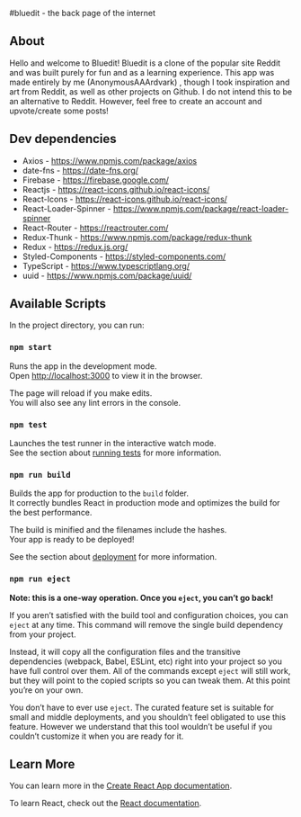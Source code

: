 #bluedit - the back page of the internet

## About

Hello and welcome to Bluedit! Bluedit is a clone of the popular site Reddit and was built purely for fun and as a learning experience. This app was made entirely by me (AnonymousAAArdvark) , though I took inspiration and art from Reddit, as well as other projects on Github. I do not intend this to be an alternative to Reddit. However, feel free to create an account and upvote/create some posts!

## Dev dependencies

- Axios - https://www.npmjs.com/package/axios
- date-fns - https://date-fns.org/
- Firebase - https://firebase.google.com/
- Reactjs - https://react-icons.github.io/react-icons/
- React-Icons - https://react-icons.github.io/react-icons/
- React-Loader-Spinner - https://www.npmjs.com/package/react-loader-spinner
- React-Router - https://reactrouter.com/
- Redux-Thunk - https://www.npmjs.com/package/redux-thunk
- Redux - https://redux.js.org/
- Styled-Components - https://styled-components.com/
- TypeScript - https://www.typescriptlang.org/
- uuid - https://www.npmjs.com/package/uuid/

## Available Scripts

In the project directory, you can run:

### `npm start`

Runs the app in the development mode.\
Open [http://localhost:3000](http://localhost:3000) to view it in the browser.

The page will reload if you make edits.\
You will also see any lint errors in the console.

### `npm test`

Launches the test runner in the interactive watch mode.\
See the section about [running tests](https://facebook.github.io/create-react-app/docs/running-tests) for more information.

### `npm run build`

Builds the app for production to the `build` folder.\
It correctly bundles React in production mode and optimizes the build for the best performance.

The build is minified and the filenames include the hashes.\
Your app is ready to be deployed!

See the section about [deployment](https://facebook.github.io/create-react-app/docs/deployment) for more information.

### `npm run eject`

**Note: this is a one-way operation. Once you `eject`, you can’t go back!**

If you aren’t satisfied with the build tool and configuration choices, you can `eject` at any time. This command will remove the single build dependency from your project.

Instead, it will copy all the configuration files and the transitive dependencies (webpack, Babel, ESLint, etc) right into your project so you have full control over them. All of the commands except `eject` will still work, but they will point to the copied scripts so you can tweak them. At this point you’re on your own.

You don’t have to ever use `eject`. The curated feature set is suitable for small and middle deployments, and you shouldn’t feel obligated to use this feature. However we understand that this tool wouldn’t be useful if you couldn’t customize it when you are ready for it.

## Learn More

You can learn more in the [Create React App documentation](https://facebook.github.io/create-react-app/docs/getting-started).

To learn React, check out the [React documentation](https://reactjs.org/).
